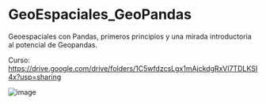 # GeoEspaciales_GeoPandas
Geoespaciales con Pandas, primeros principios y una mirada introductoria al potencial de Geopandas.

Curso:
https://drive.google.com/drive/folders/1C5wfdzcsLgx1mAjckdgRxVl7TDLKSI4x?usp=sharing

![image](https://github.com/Gersa28/GeoEspaciales_GeoPandas/assets/91088888/79452b02-5b49-4b09-a8cc-35fbe4e768c4)
